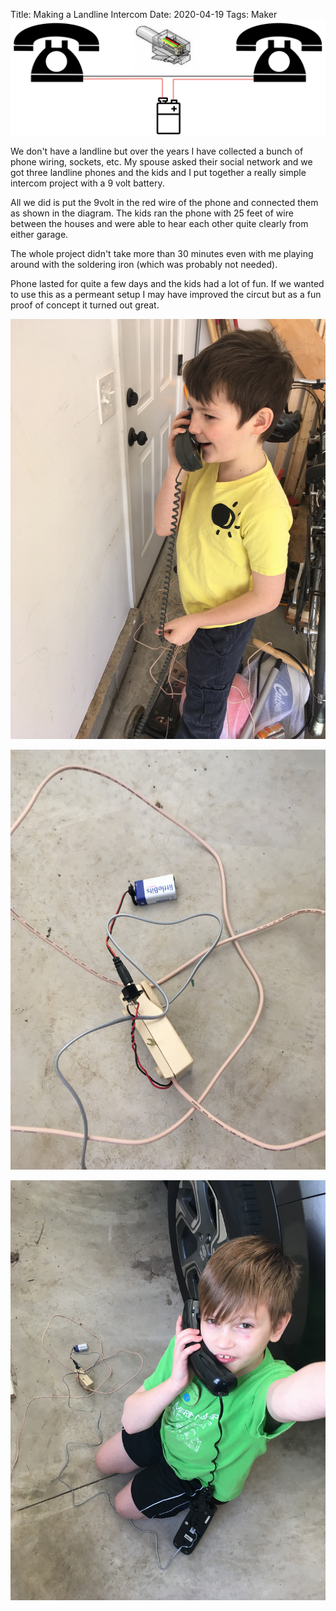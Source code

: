 Title: Making a Landline Intercom
Date: 2020-04-19
Tags: Maker
![Wire Diagram](../images/Phone_Diagram.png)

We don't have a landline but over the years I have collected a bunch of phone wiring, sockets, etc.  My spouse asked their social network and we got three landline phones and the kids and I put together a really simple intercom project with a 9 volt battery.  

All we did is put the 9volt in the red wire of the phone and connected them as shown in the diagram.  The kids ran the phone with 25 feet of wire between the houses and were able to hear each other quite clearly from either garage.  

The whole project didn't take more than 30 minutes even with me playing around with the soldering iron (which was probably not needed).

Phone lasted for quite a few days and the kids had a lot of fun.  If we wanted to use this as a permeant setup I may have improved the circut but as a fun proof of concept it turned out great.

![Child one on the phone](../images/Phone_J.JPG)

![Child two on the phone](../images/Phone_wireing.JPG)

![Electronics](../images/Phone_X.JPG)
